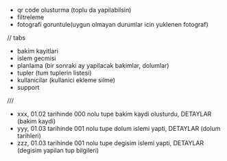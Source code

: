 - qr code olusturma (toplu da yapilabilsin)
- filtreleme
- fotografi goruntule(uygun olmayan durumlar icin yuklenen fotograf)


// tabs
- bakim kayitlari
- islem gecmisi
- planlama (bir sonraki ay yapilacak bakimlar, dolumlar)
- tupler (tum tuplerin listesi)
- kullanicilar (kullanici ekleme silme)
- support

/// 

- xxx, 01.02 tarihinde 000 nolu tupe bakim kaydi olusturdu, DETAYLAR (bakim kaydi)
- yyy, 01.03 tarihinde 001 nolu tupe dolum islemi yapti, DETAYLAR (dolum tarihleri)
- zzz, 01.03 tarihinde 001 nolu tupe degisim islemi yapti, DETAYLAR (degisim yapilan tup bilgileri)
